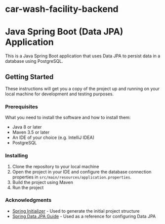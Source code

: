 # car-wash-facility-backend
# Java Spring Boot (Data JPA) Application

This is a Java Spring Boot application that uses Data JPA to persist data in a database using PostgreSQL.

## Getting Started

These instructions will get you a copy of the project up and running on your local machine for development and testing purposes.

### Prerequisites

What you need to install the software and how to install them:

- Java 8 or later
- Maven 3.5 or later
- An IDE of your choice (e.g. IntelliJ IDEA)
- PostgreSQL

### Installing

1. Clone the repository to your local machine
2. Open the project in your IDE and configure the database connection properties in `src/main/resources/application.properties`.
3. Build the project using Maven
4. Run the project

### Acknowledgments

- [Spring Initializer](https://start.spring.io/) - Used to generate the initial project structure
- [Spring Data JPA Guide](https://spring.io/guides/gs/accessing-data-jpa/) - Used as a reference for configuring Data JPA
